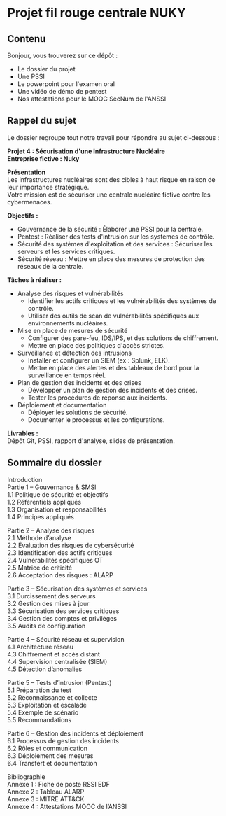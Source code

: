 # Projet fil rouge centrale NUKY

## Contenu

Bonjour, vous trouverez sur ce dépôt :

- Le dossier du projet  
- Une PSSI  
- Le powerpoint pour l'examen oral  
- Une vidéo de démo de pentest  
- Nos attestations pour le MOOC SecNum de l'ANSSI  

## Rappel du sujet

Le dossier regroupe tout notre travail pour répondre au sujet ci-dessous :

**Projet 4 : Sécurisation d'une Infrastructure Nucléaire**  
**Entreprise fictive : Nuky**

**Présentation**  
Les infrastructures nucléaires sont des cibles à haut risque en raison de leur importance stratégique.  
Votre mission est de sécuriser une centrale nucléaire fictive contre les cybermenaces.

**Objectifs :**

- Gouvernance de la sécurité : Élaborer une PSSI pour la centrale.  
- Pentest : Réaliser des tests d'intrusion sur les systèmes de contrôle.  
- Sécurité des systèmes d'exploitation et des services : Sécuriser les serveurs et les services critiques.  
- Sécurité réseau : Mettre en place des mesures de protection des réseaux de la centrale.  

**Tâches à réaliser :**

- Analyse des risques et vulnérabilités  
  - Identifier les actifs critiques et les vulnérabilités des systèmes de contrôle.  
  - Utiliser des outils de scan de vulnérabilités spécifiques aux environnements nucléaires.  
- Mise en place de mesures de sécurité  
  - Configurer des pare-feu, IDS/IPS, et des solutions de chiffrement.  
  - Mettre en place des politiques d'accès strictes.  
- Surveillance et détection des intrusions  
  - Installer et configurer un SIEM (ex : Splunk, ELK).  
  - Mettre en place des alertes et des tableaux de bord pour la surveillance en temps réel.  
- Plan de gestion des incidents et des crises  
  - Développer un plan de gestion des incidents et des crises.  
  - Tester les procédures de réponse aux incidents.  
- Déploiement et documentation  
  - Déployer les solutions de sécurité.  
  - Documenter le processus et les configurations.  

**Livrables :**  
Dépôt Git, PSSI, rapport d'analyse, slides de présentation.

## Sommaire du dossier

Introduction  
Partie 1 – Gouvernance & SMSI  
1.1 Politique de sécurité et objectifs  
1.2 Référentiels appliqués  
1.3 Organisation et responsabilités  
1.4 Principes appliqués  

Partie 2 – Analyse des risques  
2.1 Méthode d’analyse  
2.2 Évaluation des risques de cybersécurité  
2.3 Identification des actifs critiques  
2.4 Vulnérabilités spécifiques OT  
2.5 Matrice de criticité  
2.6 Acceptation des risques : ALARP  

Partie 3 – Sécurisation des systèmes et services  
3.1 Durcissement des serveurs  
3.2 Gestion des mises à jour  
3.3 Sécurisation des services critiques  
3.4 Gestion des comptes et privilèges  
3.5 Audits de configuration  

Partie 4 – Sécurité réseau et supervision  
4.1 Architecture réseau  
4.3 Chiffrement et accès distant  
4.4 Supervision centralisée (SIEM)  
4.5 Détection d’anomalies  

Partie 5 – Tests d’intrusion (Pentest)  
5.1 Préparation du test  
5.2 Reconnaissance et collecte  
5.3 Exploitation et escalade  
5.4 Exemple de scénario  
5.5 Recommandations  

Partie 6 – Gestion des incidents et déploiement  
6.1 Processus de gestion des incidents  
6.2 Rôles et communication  
6.3 Déploiement des mesures  
6.4 Transfert et documentation  

Bibliographie  
Annexe 1 : Fiche de poste RSSI EDF  
Annexe 2 : Tableau ALARP  
Annexe 3 : MITRE ATT&CK  
Annexe 4 : Attestations MOOC de l’ANSSI  
